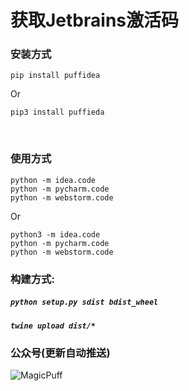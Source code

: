 # 获取Jetbrains激活码

### 安装方式 
```pip install puffidea```
<br />

Or
<br /> 

```pip3 install puffieda```

<br />

### 使用方式 
```python -m idea.code``` <br />
```python -m pycharm.code``` <br />
```python -m webstorm.code```

Or
<br /> 

```python3 -m idea.code``` <br />
```python -m pycharm.code``` <br />
```python -m webstorm.code```
<br />

### 构建方式:
##### ```python setup.py sdist bdist_wheel```
##### ```twine upload dist/*```

### 公众号(更新自动推送)
![MagicPuff](https://github.com/PeterPuffer/puffidea/tree/master/img/wx_qrcode.jpg)